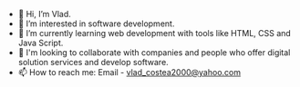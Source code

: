- 👋 Hi, I’m Vlad.
- 👀 I’m interested in software development.
- 🌱 I’m currently learning web development with tools like HTML, CSS and Java Script.
- 💞️ I'm looking to collaborate with companies and people who offer digital solution services and develop software.
- 📫 How to reach me: Email - vlad_costea2000@yahoo.com
                  
